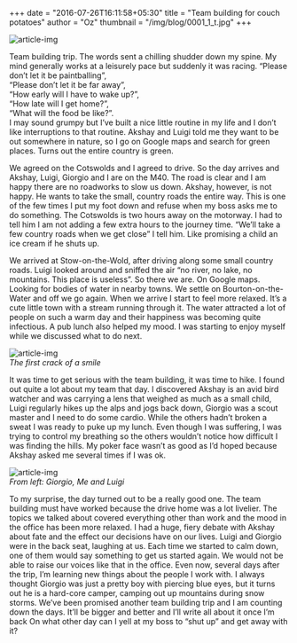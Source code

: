 +++
date = "2016-07-26T16:11:58+05:30"
title = "Team building for couch potatoes"
author = "Oz"
thumbnail = "/img/blog/0001_1_t.jpg"
+++

![article-img](/img/blog/0001_1.jpg)

Team building trip. The words sent a chilling shudder down my spine. My mind generally works at a leisurely pace but suddenly it was racing.
“Please don’t let it be paintballing”,  
“Please don’t let it be far away”,  
“How early will I have to wake up?”,  
“How late will I get home?”,  
“What will the food be like?”.  
I may sound grumpy but I’ve built a nice little routine in my life and I don’t like interruptions to that routine. Akshay and Luigi told me they want to be out somewhere in nature, so I go on Google maps and search for green places. Turns out the entire country is green.

We agreed on the Cotswolds and I agreed to drive. So the day arrives and Akshay, Luigi, Giorgio and I are on the M40. The road is clear and I am happy there are no roadworks to slow us down. Akshay, however, is not happy. He wants to take the small, country roads the entire way. This is one of the few times I put my foot down and refuse when my boss asks me to do something. The Cotswolds is two hours away on the motorway. I had to tell him I am not adding a few extra hours to the journey time.
“We’ll take a few country roads when we get close” I tell him. Like promising a child an ice cream if he shuts up.

We arrived at Stow-on-the-Wold, after driving along some small country roads. Luigi looked around and sniffed the air “no river, no lake, no mountains. This place is useless”. So there we are. On Google maps. Looking for bodies of water in nearby towns. We settle on Bourton-on-the-Water and off we go again. When we arrive I start to feel more relaxed. It’s a cute little town with a stream running through it. The water attracted a lot of people on such a warm day and their happiness was becoming quite infectious. A pub lunch also helped my mood. I was starting to enjoy myself while we discussed what to do next.

![article-img](/img/blog/0001_oz_giorgio.jpg)  
*The first crack of a smile*

It was time to get serious with the team building, it was time to hike. I found out quite a lot about my team that day. I discovered Akshay is an avid bird watcher and was carrying a lens that weighed as much as a small child, Luigi regularly hikes up the alps and jogs back down, Giorgio was a scout master and I need to do some cardio. While the others hadn’t broken a sweat I was ready to puke up my lunch. Even though I was suffering, I was trying to control my breathing so the others wouldn’t notice how difficult I was finding the hills. My poker face wasn’t as good as I’d hoped because Akshay asked me several times if I was ok.

![article-img](/img/blog/0001_oz_giorgio_luigi.jpg)  
*From left: Giorgio, Me and Luigi*

To my surprise, the day turned out to be a really good one. The team building must have worked because the drive home was a lot livelier. The topics we talked about covered everything other than work and the mood in the office has been more relaxed. I had a huge, fiery debate with Akshay about fate and the effect our decisions have on our lives. Luigi and Giorgio were in the back seat, laughing at us. Each time we started to calm down, one of them would say something to get us started again. We would not be able to raise our voices like that in the office. Even now, several days after the trip, I’m learning new things about the people I work with. I always thought Giorgio was just a pretty boy with piercing blue eyes, but it turns out he is a hard-core camper, camping out up mountains during snow storms. We’ve been promised another team building trip and I am counting down the days. It’ll be bigger and better and I’ll write all about it once I’m back On what other day can I yell at my boss to “shut up” and get away with it?
